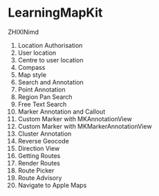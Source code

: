 # LearningMapKit
ZHIXINimd

1. Location Authorisation
2. User location
3. Centre to user location
4. Compass
5. Map style
6. Search and Annotation
7. Point Annotation
8. Region Pan Search
9. Free Text Search
10. Marker Annotation and Callout
11. Custom Marker with MKAnnotationView
12. Custom Marker with MKMarkerAnnotationView
13. Cluster Annotation
14. Reverse Geocode
15. Direction View
16. Getting Routes
17. Render Routes
18. Route Picker
19. Route Advisory
20. Navigate to Apple Maps
